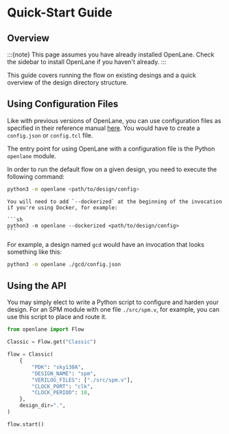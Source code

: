 # Quick-Start Guide

## Overview

:::{note}
This page assumes you have already installed OpenLane. Check the sidebar to install OpenLane if you haven't already.
:::

This guide covers running the flow on existing desings and a quick overview of the design directory structure.

## Using Configuration Files
Like with previous versions of OpenLane, you can use configuration files as specified in their reference manual [here](../reference/configuration.md). You would have to create a `config.json` or `config.tcl` file.

The entry point for using OpenLane with a configuration file is the Python `openlane` module.

In order to run the default flow on a given design, you need to execute the following command:

```sh
python3 -m openlane <path/to/design/config>
```

``````{note}
You will need to add `--dockerized` at the beginning of the invocation if you're using Docker, for example:

```sh
python3 -m openlane --dockerized <path/to/design/config>
```
``````

For example, a design named `gcd` would have an invocation that looks something like this:

```sh
python3 -m openlane ./gcd/config.json
```


## Using the API

You may simply elect to write a Python script to configure and harden your design. For an SPM module with one file `./src/spm.v`, for example, you can use this script to place and route it.

```python
from openlane import Flow

Classic = Flow.get("Classic")

flow = Classic(
    {
        "PDK": "sky130A",
        "DESIGN_NAME": "spm",
        "VERILOG_FILES": ["./src/spm.v"],
        "CLOCK_PORT": "clk",
        "CLOCK_PERIOD": 10,
    },
    design_dir=".",
)

flow.start()
```